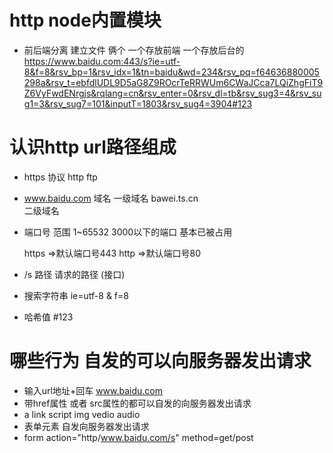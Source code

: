 # http  node内置模块
- 前后端分离  建立文件 俩个  一个存放前端 一个存放后台的
https://www.baidu.com:443/s?ie=utf-8&f=8&rsv_bp=1&rsv_idx=1&tn=baidu&wd=234&rsv_pq=f64636880005298a&rsv_t=ebfdlUDL9D5aG8Z9ROcrTeRRWUm6CWaJCca7LQiZhgFiT9Z6VyFwdENrgjs&rqlang=cn&rsv_enter=0&rsv_dl=tb&rsv_sug3=4&rsv_sug1=3&rsv_sug7=101&inputT=1803&rsv_sug4=3904#123

# 认识http  url路径组成
- https  协议
  http
  ftp
- www.baidu.com  域名
    一级域名
    bawei.ts.cn  
    二级域名
- 端口号 范围 1~65532 
    3000以下的端口 基本已被占用

    https =>默认端口号443
    http =>默认端口号80
- /s  路径 请求的路径  (接口)
- 搜索字符串  ie=utf-8 & f=8
- 哈希值 #123

# 哪些行为 自发的可以向服务器发出请求
- 输入url地址+回车   www.baidu.com
- 带href属性 或者 src属性的都可以自发的向服务器发出请求
- a  link script img vedio audio 
- 表单元素 自发向服务器发出请求
- form action="http/www.baidu.com/s"  method=get/post